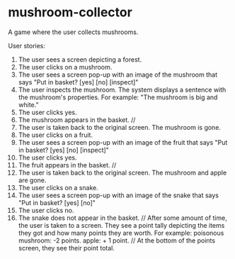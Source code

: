 # mushroom-collector
A game where the user collects mushrooms. 

User stories:

1. The user sees a screen depicting a forest. 
2. The user clicks on a mushroom. 
3. The user sees a screen pop-up with an image of the mushroom that says "Put in basket? [yes] [no] [inspect]"
4. The user inspects the mushroom. The system displays a sentence with the mushroom's properties. For example: "The mushroom is big and white."
5. The user clicks yes. 
6. The mushroom appears in the basket. 
//
1. The user is taken back to the original screen. The mushroom is gone. 
2. The user clicks on a fruit. 
3. The user sees a screen pop-up with an image of the fruit that says "Put in basket? [yes] [no] [inspect]"
4. The user clicks yes.  
5. The fruit appears in the basket. 
//
1. The user is taken back to the original screen. The mushroom and apple are gone. 
2. The user clicks on a snake. 
3. The user sees a screen pop-up with an image of the snake that says "Put in basket? [yes] [no]"
4. The user clicks no.  
5. The snake does not appear in the basket. 
//
After some amount of time, the user is taken to a screen. 
They see a point tally depicting the items they got and how many points they are worth. For example:
poisonous mushroom: -2 points. 
apple: + 1 point. 
//
At the bottom of the points screen, they see their point total. 
